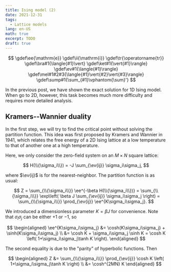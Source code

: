 ```yaml
---
title: Ising model (2)
date: 2021-12-31
tags:
  - Lattice models
lang: en-US
math: true
excerpt: TODO
draft: true
---
```


$$
\gdef\ee{\mathrm{e}}
\gdef\ii{\mathrm{i}}
\gdef\tr{\operatorname{tr}}
\gdef\bra#1{\langle{#1}\vert}
\gdef\ket#1{\vert{#1}\rangle}
\gdef\ev#1{\langle{#1}\rangle}
\gdef\mel#1#2#3{\langle{#1}\vert{#2}\vert{#3}\rangle}
\gdef\sump#1{\sum_{#1}\vphantom{\sum}'}
$$

In the previous post, we have shown the exact solution for 1D Ising model. When go to 2D, however, this task becomes much more difficulty and requires more detailed analysis.

## Kramers--Wannier duality

In the first step, we will try to find the critical point without solving the partition function. This idea was first proposed by Kramers and Wannier in 1941, which relates the free energy of a 2D Ising lattice at a low temperature to that of another one at a high temperature.

Here, we only consider the zero-field system on an $M\times N$ square lattice:

$$
H(\\{\sigma_i\\}) = -J \sum_{\ev{ij}} \sigma_i\sigma_j,
$$

where $\ev{ij}$ is for the nearest-neighbor. The partition function is as usual:

$$
Z = \sum_{\\{\sigma_i\\}} \ee^{-\beta H(\\{\sigma_i\\})}
  = \sum_{\\{\sigma_i\\}} \exp\left( \beta J \sum_{\ev{ij}} \sigma_i\sigma_j \right)
  = \sum_{\\{\sigma_i\\}} \prod_{\ev{ij}} \ee^{K\sigma_i\sigma_j}.
$$

We introduced a dimensionless parameter $K=\beta J$ for convenience. Note that $\sigma_i\sigma_j$ can be either $+1$ or $-1$, so

$$
\begin{aligned}
   \ee^{K\sigma_i\sigma_j}
&= \cosh(K\sigma_i\sigma_j) + \sinh(K\sigma_i\sigma_j) \\
&= \cosh K + \sigma_i\sigma_j \sinh K
 = \cosh K \left( 1+\sigma_i\sigma_j\tanh K \right).
\end{aligned}
$$

The second equality is due to the "parity" of hyperbolic functions. Then

$$
\begin{aligned}
Z &= \sum_{\\{\sigma_i\\}} \prod_{\ev{ij}} \cosh K \left( 1+\sigma_i\sigma_j\tanh K \right) \\
  &= \cosh^{2MN} K
\end{aligned}
$$
